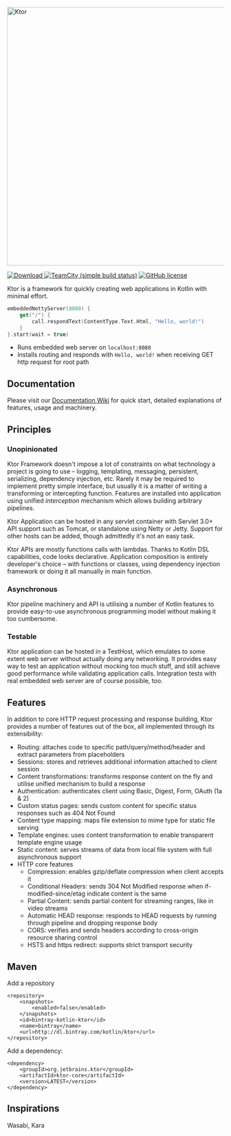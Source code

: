 <img src="https://github.com/Kotlin/ktor/wiki/resources/ktor.png" alt="Ktor" style="width:600px; max-width:100%;">

[ ![Download](https://api.bintray.com/packages/kotlin/ktor/ktor/images/download.svg) ](https://bintray.com/kotlin/ktor/ktor/_latestVersion)
[![TeamCity (simple build status)](https://img.shields.io/teamcity/http/teamcity.jetbrains.com/s/KotlinTools_Ktor_Build.svg)](https://teamcity.jetbrains.com/viewType.html?buildTypeId=KotlinTools_Ktor_Build&branch_KotlinTools_Ktor=%3Cdefault%3E&tab=buildTypeStatusDiv)
[![GitHub license](https://img.shields.io/badge/license-Apache%20License%202.0-blue.svg?style=flat)](http://www.apache.org/licenses/LICENSE-2.0)

Ktor is a framework for quickly creating web applications in Kotlin with minimal effort.

```kotlin
embeddedNettyServer(8080) {
    get("/") {
        call.respondText(ContentType.Text.Html, "Hello, world!")
    }
}.start(wait = true)
```

* Runs embedded web server on `localhost:8080`
* Installs routing and responds with `Hello, world!` when receiving GET http request for root path

## Documentation

Please visit our [Documentation Wiki](https://github.com/Kotlin/ktor/wiki) for quick start, detailed explanations of
features, usage and machinery. 

## Principles

### Unopinionated

Ktor Framework doesn't impose a lot of constraints on what technology a project is going to use – logging, templating, messaging, persistent, serializing, dependency injection, etc. Rarely it may be required to implement pretty simple interface, but usually it is a matter of writing a transforming or intercepting function. Features are installed into application using unified *interception* mechanism which allows building arbitrary pipelines. 

Ktor Application can be hosted in any servlet container with Servlet 3.0+ API support such as Tomcat, or standalone using Netty or Jetty. Support for other hosts can be added, though admittedly it's not an easy task.

Ktor APIs are mostly functions calls with lambdas. Thanks to Kotlin DSL capabilities, code looks declarative. Application composition is entirely developer's choice – with functions or classes, using dependency injection framework or doing it all manually in main function. 

### Asynchronous

Ktor pipeline machinery and API is utilising a number of Kotlin features to provide easy-to-use asynchronous programming model without making it too cumbersome. 

### Testable

Ktor application can be hosted in a TestHost, which emulates to some extent web server without actually doing any networking. It provides easy way to test an application without mocking too much stuff, and still achieve good performance while validating application calls. Integration tests with real embedded web server are of course possible, too.

## Features

In addition to core HTTP request processing and response building, Ktor provides a number of features out of the box, all implemented through its extensibility:

* Routing: attaches code to specific path/query/method/header and extract parameters from placeholders
* Sessions: stores and retrieves additional information attached to client session
* Content transformations: transforms response content on the fly and utilise unified mechanism to build a response
* Authentication: authenticates client using Basic, Digest, Form, OAuth (1a & 2)
* Custom status pages: sends custom content for specific status responses such as 404 Not Found
* Content type mapping: maps file extension to mime type for static file serving
* Template engines: uses content transformation to enable transparent template engine usage
* Static content: serves streams of data from local file system with full asynchronous support
* HTTP core features
    * Compression: enables gzip/deflate compression when client accepts it
    * Conditional Headers: sends 304 Not Modified response when if-modified-since/etag indicate content is the same
    * Partial Content: sends partial content for streaming ranges, like in video streams
    * Automatic HEAD response: responds to HEAD requests by running through pipeline and dropping response body
    * CORS: verifies and sends headers according to cross-origin resource sharing control
    * HSTS and https redirect: supports strict transport security

## Maven

Add a repository

```
<repository>
    <snapshots>
        <enabled>false</enabled>
    </snapshots>
    <id>bintray-kotlin-ktor</id>
    <name>bintray</name>
    <url>http://dl.bintray.com/kotlin/ktor</url>
</repository>
```

Add a dependency:

```
<dependency>
    <groupId>org.jetbrains.ktor</groupId>
    <artifactId>ktor-core</artifactId>
    <version>LATEST</version>
</dependency>
```


## Inspirations

Wasabi, Kara

